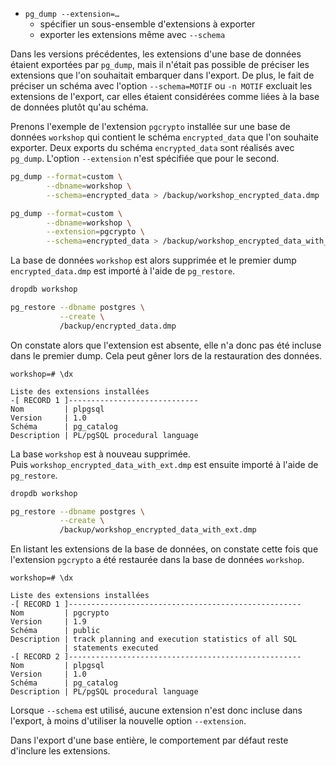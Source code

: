 <!--
Les commits sur ce sujet sont :

* https://git.postgresql.org/gitweb/?p=postgresql.git;a=commit;h=6568cef26e0f40c25ae54b8e20aad8d1410a854b

Discussion

* https://www.postgresql.org/message-id/flat/CAECtzeXOt4cnMU5+XMZzxBPJ_wu76pNy6HZKPRBL-j7yj1E4+g@mail.gmail.com

-->

<div class="slide-content">

* `pg_dump --extension=…`
  * spécifier un sous-ensemble d'extensions à exporter
  * exporter les extensions même avec `--schema`

</div>

<div class="notes">

Dans les versions précédentes, les extensions d'une base de données étaient
exportées par `pg_dump`, mais il n'était pas possible de préciser les extensions
que l'on souhaitait embarquer dans l'export. De plus, le fait de préciser un
schéma avec l'option `--schema=MOTIF` ou `-n MOTIF` excluait les extensions
de l'export, car elles étaient considérées comme liées à la base de données
plutôt qu'au schéma.

Prenons l'exemple de l'extension `pgcrypto` installée sur une base de
données `workshop` qui contient le schéma `encrypted_data` que l'on souhaite
exporter. Deux exports du schéma `encrypted_data` sont réalisés avec `pg_dump`.
L'option `--extension` n'est spécifiée que pour le second.

```bash
pg_dump --format=custom \
        --dbname=workshop \
        --schema=encrypted_data > /backup/workshop_encrypted_data.dmp

pg_dump --format=custom \
        --dbname=workshop \
        --extension=pgcrypto \
        --schema=encrypted_data > /backup/workshop_encrypted_data_with_ext.dmp
```

La base de données `workshop` est alors supprimée et le premier dump
`encrypted_data.dmp` est importé à l'aide de `pg_restore`.

```bash
dropdb workshop

pg_restore --dbname postgres \
           --create \
           /backup/encrypted_data.dmp
```
On constate alors que l'extension est absente, elle n'a donc pas été incluse
dans le premier dump. Cela peut gêner lors de la restauration des données.

```text
workshop=# \dx
```
```text
Liste des extensions installées
-[ RECORD 1 ]-----------------------------
Nom         | plpgsql
Version     | 1.0
Schéma      | pg_catalog
Description | PL/pgSQL procedural language
```

La base `workshop` est à nouveau supprimée.  
Puis
`workshop_encrypted_data_with_ext.dmp` est ensuite importé à l'aide de `pg_restore`.

```bash
dropdb workshop

pg_restore --dbname postgres \
           --create \
           /backup/workshop_encrypted_data_with_ext.dmp
```
En listant les extensions de la base de données, on constate cette fois que
l'extension `pgcrypto` a été restaurée dans la base de données
`workshop`.

```text
workshop=# \dx
```
```text
Liste des extensions installées
-[ RECORD 1 ]----------------------------------------------------
Nom         | pgcrypto
Version     | 1.9
Schéma      | public
Description | track planning and execution statistics of all SQL
            | statements executed
-[ RECORD 2 ]----------------------------------------------------
Nom         | plpgsql
Version     | 1.0
Schéma      | pg_catalog
Description | PL/pgSQL procedural language
```
Lorsque `--schema` est utilisé, aucune extension n'est donc
incluse dans l'export, à moins d'utiliser la nouvelle option `--extension`.

Dans l'export d'une base entière, le comportement par défaut reste d'inclure les
extensions.

</div>

